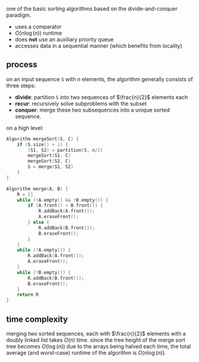 one of the basic sorting algorithms based on the divide-and-conquer paradigm. 
- uses a comparator
- $O(n\log(n))$ runtime
- does **not** use an auxiliary priority queue
- accesses data in a sequential manner (which benefits from locality)

## process
on an input sequence `S` with $n$ elements, the algorithm generally consists of three steps: 
- **divide**: partition `S` into two sequences of $\frac{n}{2}$ elements each
- **recur**: recursively solve subproblems with the subset
- **conquer**: merge these two subsequences into a unique sorted sequence.

on a high level: 

```cpp
Algorithm mergeSort(S, C) {  
	if (S.size() > 1) {  
		(S1, S2) = partition(S, n/2)  
		mergeSort(S1, C)  
		mergeSort(S2, C)  
		S = merge(S1, S2)
	}
}
```

```cpp
Algorithm merge(A, B) {  
	R = []
	while (!A.empty() && !B.empty()) {  
		if (A.front() < B.front()) {  
			R.addBack(A.front());
			A.eraseFront();  
		} else {  
			R.addBack(B.front());
			B.eraseFront();  
		}  
	}  
	while (!A.empty()) { 
		R.addBack(A.front()); 
		A.eraseFront(); 
	}  
	while (!B.empty()) { 
		R.addBack(B.front()); 
		B.eraseFront(); 
	}  
	return R  
}
```

## time complexity
merging two sorted sequences, each with $\frac{n}{2}$ elements with a doubly linked list takes $O(n)$ time. since the tree height of the merge sort tree becomes $O(\log(n))$ due to the arrays being halved each time, the total average (and worst-case) runtime of the algorithm is $O(n\log(n))$.